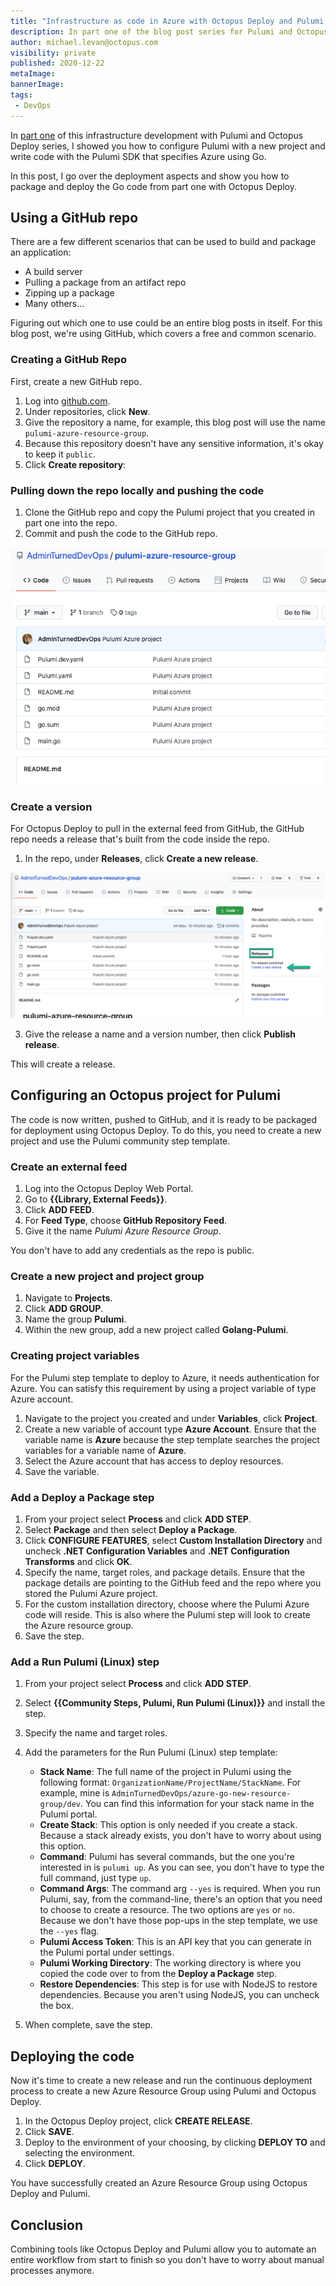 ```yaml
---
title: "Infrastructure as code in Azure with Octopus Deploy and Pulumi: Part two"
description: In part one of the blog post series for Pulumi and Octopus Deploy, I showed you how to configure Pulumi. In this post, I show you how to tie it together with Octopus Deploy.
author: michael.levan@octopus.com
visibility: private
published: 2020-12-22 
metaImage: 
bannerImage: 
tags:
 - DevOps
---
```


In [part one](/blog/2020-12/iac-azure-octopus-pulumi-part-1/index.md) of this infrastructure development with Pulumi and Octopus Deploy series, I showed you how to configure Pulumi with a new project and write code with the Pulumi SDK that specifies Azure using Go.

In this post, I go over the deployment aspects and show you how to package and deploy the Go code from part one with Octopus Deploy.

## Using a GitHub repo

There are a few different scenarios that can be used to build and package an application:

- A build server
- Pulling a package from an artifact repo
- Zipping up a package
- Many others...

Figuring out which one to use could be an entire blog posts in itself. For this blog post, we're using GitHub, which covers a free and common scenario.

### Creating a GitHub Repo

First, create a new GitHub repo.

1. Log into [github.com](https://www.github.com).
2. Under repositories, click **New**.
3. Give the repository a name, for example, this blog post will use the name `pulumi-azure-resource-group`.
4. Because this repository doesn't have any sensitive information, it's okay to keep it `public`.
5. Click **Create repository**:

### Pulling down the repo locally and pushing the code

1. Clone the GitHub repo and copy the Pulumi project that you created in part one into the repo.
2. Commit and push the code to the GitHub repo.

![](images/2.png)

### Create a version

For Octopus Deploy to pull in the external feed from GitHub, the GitHub repo needs a release that's built from the code inside the repo.

1. In the repo, under **Releases**, click **Create a new release**. 

![](images/3.png)

3. Give the release a name and a version number, then click **Publish release**.

This will create a release.

## Configuring an Octopus project for Pulumi

The code is now written, pushed to GitHub, and it is ready to be packaged for deployment using Octopus Deploy. To do this, you need to create a new project and use the Pulumi community step template.

### Create an external feed

1. Log into the Octopus Deploy Web Portal.
2. Go to **{{Library, External Feeds}}**.
3. Click **ADD FEED**.
4. For **Feed Type**, choose **GitHub Repository Feed**.
5. Give it the name *Pulumi Azure Resource Group*.

You don't have to add any credentials as the repo is public.

### Create a new project and project group

1. Navigate to **Projects**.
2. Click **ADD GROUP**.
3. Name the group **Pulumi**.
4. Within the new group, add a new project called **Golang-Pulumi**.

### Creating project variables

For the Pulumi step template to deploy to Azure, it needs authentication for Azure. You can satisfy this requirement by using a project variable of type Azure account.

1. Navigate to the project you created and under **Variables**, click **Project**.
2. Create a new variable of account type **Azure Account**. Ensure that the variable name is **Azure** because the step template searches the project variables for a variable name of **Azure**.
3. Select the Azure account that has access to deploy resources.
4. Save the variable.

### Add a Deploy a Package step

1. From your project select **Process** and click **ADD STEP**.
1. Select **Package** and then select **Deploy a Package**. 
1. Click **CONFIGURE FEATURES**, select **Custom Installation Directory** and uncheck **.NET Configuration Variables** and **.NET Configuration Transforms** and click **OK**.
1. Specify the name, target roles, and package details. Ensure that the package details are pointing to the GitHub feed and the repo where you stored the Pulumi Azure project.
1. For the custom installation directory, choose where the Pulumi Azure code will reside. This is also where the Pulumi step will look to create the Azure resource group.
1. Save the step.

### Add a Run Pulumi (Linux) step

1. From your project select **Process** and click **ADD STEP**.
1. Select **{{Community Steps, Pulumi, Run Pulumi (Linux)}}** and install the step. 
1. Specify the name and target roles. 
1. Add the parameters for the Run Pulumi (Linux) step template:
   - **Stack Name**: The full name of the project in Pulumi using the following format: `OrganizationName/ProjectName/StackName`. For example, mine is `AdminTurnedDevOps/azure-go-new-resource-group/dev`. You can find this information for your stack name in the Pulumi portal.
   - **Create Stack**: This option is only needed if you create a stack. Because a stack already exists, you don't have to worry about using this option.
   - **Command**: Pulumi has several commands, but the one you're interested in is `pulumi up`. As you can see, you don't have to type the full command, just type `up`.
   - **Command Args**: The command arg `--yes` is required. When you run Pulumi, say, from the command-line, there's an option that you need to choose to create a resource. The two options are `yes` or `no`. Because we don't have those pop-ups in the step template, we use the `--yes` flag.
   - **Pulumi Access Token**: This is an API key that you can generate in the Pulumi portal under settings.
   - **Pulumi Working Directory**: The working directory is where you copied the code over to from the **Deploy a Package** step.
   - **Restore Dependencies**: This step is for use with NodeJS to restore dependencies. Because you aren't using NodeJS, you can uncheck the box.

5. When complete, save the step.

## Deploying the code

Now it's time to create a new release and run the continuous deployment process to create a new Azure Resource Group using Pulumi and Octopus Deploy.

1. In the Octopus Deploy project, click **CREATE RELEASE**.
2. Click **SAVE**.
3. Deploy to the environment of your choosing, by clicking **DEPLOY TO** and selecting the environment. 
4. Click **DEPLOY**.

You have successfully created an Azure Resource Group using Octopus Deploy and Pulumi.

## Conclusion

Combining tools like Octopus Deploy and Pulumi allow you to automate an entire workflow from start to finish so you don't have to worry about manual processes anymore.
